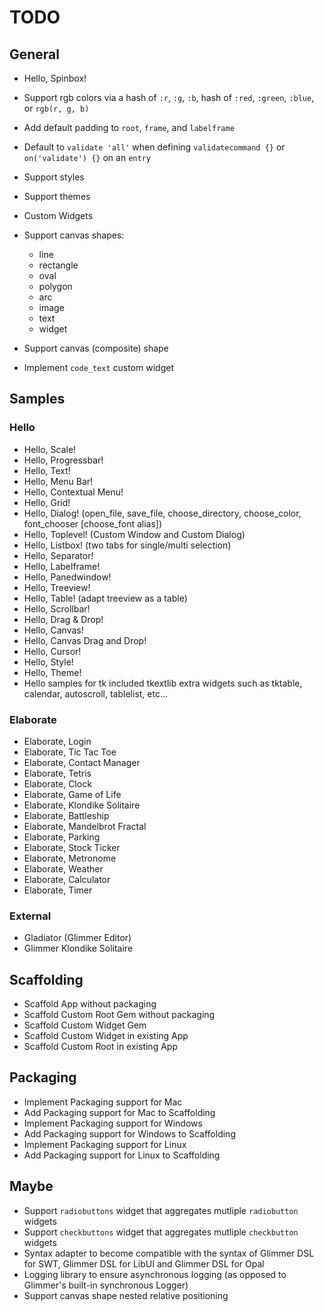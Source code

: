 # TODO

## General

- Hello, Spinbox!

- Support rgb colors via a hash of `:r`, `:g`, `:b`, hash of `:red`, `:green`, `:blue`, or `rgb(r, g, b)`
- Add default padding to `root`, `frame`, and `labelframe`
- Default to `validate 'all'` when defining `validatecommand {}` or `on('validate') {}` on an `entry`

- Support styles
- Support themes
- Custom Widgets
- Support canvas shapes:
  - line
  - rectangle
  - oval
  - polygon
  - arc
  - image
  - text
  - widget
- Support canvas (composite) shape
- Implement `code_text` custom widget

## Samples

### Hello

- Hello, Scale!
- Hello, Progressbar!
- Hello, Text!
- Hello, Menu Bar!
- Hello, Contextual Menu!
- Hello, Grid!
- Hello, Dialog! (open_file, save_file, choose_directory, choose_color, font_chooser [choose_font alias])
- Hello, Toplevel! (Custom Window and Custom Dialog)
- Hello, Listbox! (two tabs for single/multi selection)
- Hello, Separator!
- Hello, Labelframe!
- Hello, Panedwindow!
- Hello, Treeview!
- Hello, Table! (adapt treeview as a table)
- Hello, Scrollbar!
- Hello, Drag & Drop!
- Hello, Canvas!
- Hello, Canvas Drag and Drop!
- Hello, Cursor!
- Hello, Style!
- Hello, Theme!
- Hello samples for tk included tkextlib extra widgets such as tktable, calendar, autoscroll, tablelist, etc...

### Elaborate

- Elaborate, Login
- Elaborate, Tic Tac Toe
- Elaborate, Contact Manager
- Elaborate, Tetris
- Elaborate, Clock
- Elaborate, Game of Life
- Elaborate, Klondike Solitaire
- Elaborate, Battleship
- Elaborate, Mandelbrot Fractal
- Elaborate, Parking
- Elaborate, Stock Ticker
- Elaborate, Metronome
- Elaborate, Weather
- Elaborate, Calculator
- Elaborate, Timer

### External

- Gladiator (Glimmer Editor)
- Glimmer Klondike Solitaire

## Scaffolding

- Scaffold App without packaging
- Scaffold Custom Root Gem without packaging
- Scaffold Custom Widget Gem
- Scaffold Custom Widget in existing App
- Scaffold Custom Root in existing App

## Packaging

- Implement Packaging support for Mac
- Add Packaging support for Mac to Scaffolding
- Implement Packaging support for Windows
- Add Packaging support for Windows to Scaffolding
- Implement Packaging support for Linux
- Add Packaging support for Linux to Scaffolding

## Maybe

- Support `radiobuttons` widget that aggregates mutliple `radiobutton` widgets
- Support `checkbuttons` widget that aggregates mutliple `checkbutton` widgets
- Syntax adapter to become compatible with the syntax of Glimmer DSL for SWT, Glimmer DSL for LibUI and Glimmer DSL for Opal
- Logging library to ensure asynchronous logging (as opposed to Glimmer's built-in synchronous Logger)
- Support canvas shape nested relative positioning
